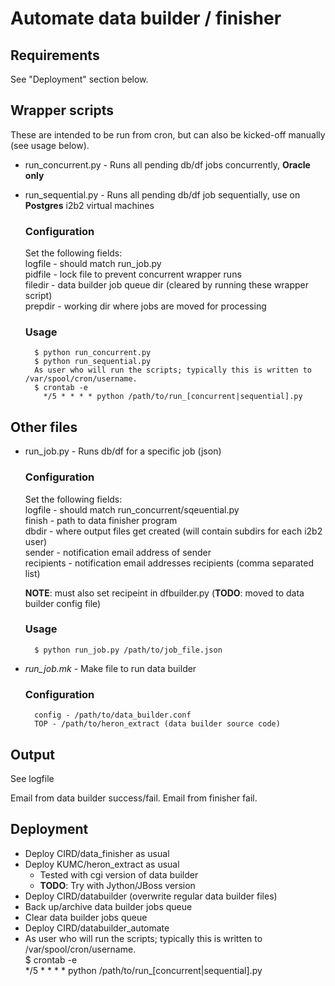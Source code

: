 # Automate data builder / finisher

## Requirements

See "Deployment" section below.

## Wrapper scripts

These are intended to be run from cron, but can also be kicked-off manually (see usage below).

* run_concurrent.py - Runs all pending db/df jobs concurrently, **Oracle only**
* run_sequential.py - Runs all pending db/df job sequentially, use on **Postgres** i2b2 virtual machines

    ### Configuration
    Set the following fields:  
        logfile - should match run_job.py  
        pidfile - lock file to prevent concurrent wrapper runs  
        filedir - data builder job queue dir (cleared by running these wrapper script)  
        prepdir - working dir where jobs are moved for processing  

    ### Usage  
        $ python run_concurrent.py  
        $ python run_sequential.py  
        As user who will run the scripts; typically this is written to /var/spool/cron/username.  
        $ crontab -e  
          */5 * * * * python /path/to/run_[concurrent|sequential].py  

## Other files

* run_job.py - Runs db/df for a specific job (json)

    ### Configuration

    Set the following fields:  
        logfile - should match run_concurrent/sqeuential.py  
         finish - path to data finisher program  
          dbdir - where output files get created (will contain subdirs for each i2b2 user)  
         sender - notification email address of sender  
     recipients - notification email addresses recipients (comma separated list)  

    **NOTE**: must also set recipeint in dfbuilder.py (**TODO**: moved to data builder config file)

    ### Usage  
        $ python run_job.py /path/to/job_file.json
        

* *run_job.mk* - Make file to run data builder

    ### Configuration  
        config - /path/to/data_builder.conf  
        TOP - /path/to/heron_extract (data builder source code)  

## Output

See logfile

Email from data builder success/fail. Email from finisher fail.

## Deployment 

* Deploy CIRD/data_finisher as usual
* Deploy KUMC/heron_extract as usual
  * Tested with cgi version of data builder
  * **TODO**: Try with Jython/JBoss version
* Deploy CIRD/databuilder (overwrite regular data builder files)
* Back up/archive data builder jobs queue
* Clear data builder jobs queue
* Deploy CIRD/databuilder_automate
* As user who will run the scripts; typically this is written to /var/spool/cron/username.  
  $ crontab -e  
  */5 * * * * python /path/to/run_[concurrent|sequential].py  

